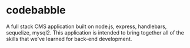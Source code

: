 # codebabble
A full stack CMS application built on node.js, express, handlebars, sequelize, mysql2. This application is intended to bring together all of the skills that we've learned for back-end development.
